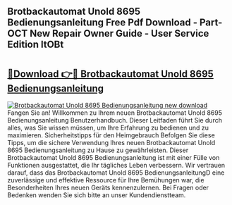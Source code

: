 ## Brotbackautomat Unold 8695 Bedienungsanleitung Free Pdf Download - Part-OCT New Repair Owner Guide - User Service Edition ltOBt

# <h2><a href="http://df222n.blite.top/?on=Brotbackautomat+Unold+8695+Bedienungsanleitung">🔗Download 👉🔴 Brotbackautomat Unold 8695 Bedienungsanleitung</a></h2>

[![Brotbackautomat Unold 8695 Bedienungsanleitung new download](https://i.imgur.com/lujVjoI.png)](http://df222n.blite.top/?on=Brotbackautomat+Unold+8695+Bedienungsanleitung)
Fangen Sie an! Willkommen zu Ihrem neuen Brotbackautomat Unold 8695 Bedienungsanleitung Benutzerhandbuch. Dieser Leitfaden führt Sie durch alles, was Sie wissen müssen, um Ihre Erfahrung zu bedienen und zu maximieren. Sicherheitstipps für den Heimgebrauch Befolgen Sie diese Tipps, um die sichere Verwendung Ihres neuen Brotbackautomat Unold 8695 Bedienungsanleitung zu Hause zu gewährleisten. Dieser Brotbackautomat Unold 8695 Bedienungsanleitung ist mit einer Fülle von Funktionen ausgestattet, die Ihr tägliches Leben verbessern. Wir vertrauen darauf, dass das Brotbackautomat Unold 8695 BedienungsanleitungD eine zuverlässige und effektive Ressource für Ihre Bemühungen war, die Besonderheiten Ihres neuen Geräts kennenzulernen. Bei Fragen oder Bedenken wenden Sie sich bitte an unser Kundendienstteam.
